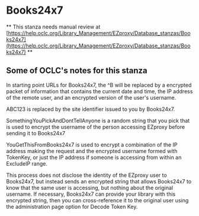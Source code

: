 # Books24x7
** This stanza needs manual review at [https://help.oclc.org/Library_Management/EZproxy/Database_stanzas/Books24x7](https://help.oclc.org/Library_Management/EZproxy/Database_stanzas/Books24x7) **

## Some of OCLC's notes for this stanza

In starting point URLs for Books24x7, the ^B will be replaced by a encrypted packet of information that contains the current date and time, the IP address of the remote user, and an encrypted version of the user's username.

ABC123 is replaced by the site identifier issued to you by Books24x7.

SomethingYouPickAndDontTellAnyone is a random string that you pick that is used to encrypt the username of the person accessing EZproxy before sending it to Books24x7

YouGetThisFromBooks24x7 is used to encrypt a combination of the IP address making the request and the encrypted username formed with TokenKey, or just the IP address if someone is accessing from within an ExcludeIP range.

This process does not disclose the identity of the EZproxy user to Books24x7, but instead sends an encrypted string that allows Books24x7 to know that the same user is accessing, but nothing about the original username. If necessary, Books24x7 can provide your library with this encrypted string, then you can cross-reference it to the original user using the administration page option for Decode Token Key.

&nbsp;
